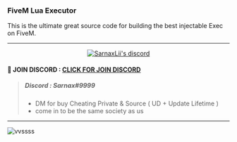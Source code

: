 ### FiveM Lua Executor 
 This is the ultimate great source code for building the best injectable Exec on FiveM.

***


  <p align="center">
    <a href="https://discord.gg/bzfWPSsDfR">
        <img title="Sarnax discord" alt="SarnaxLii's discord" src="https://discord.c99.nl/widget/theme-4/582142955742298132.png"/>
    </a>
</p>


#### 💬 JOIN DISCORD : [CLICK FOR JOIN DISCORD ](https://discord.gg/2EhZ7VyYvA)
> ##### Discord : Sarnax#9999
> - DM for buy Cheating Private & Source ( UD + Update Lifetime )
> - come in to be the same society as us

***


![vvssss](https://user-images.githubusercontent.com/94861415/156057386-4e474c8f-1259-4a43-b797-604852691884.png)



